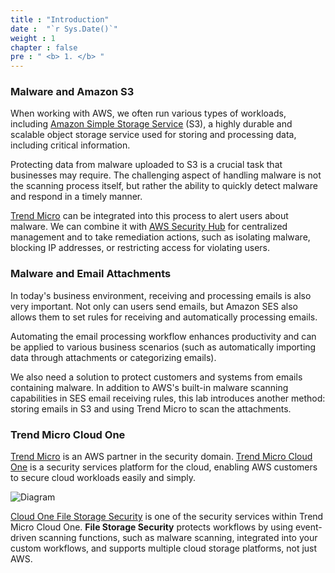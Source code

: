 ```yaml
---
title : "Introduction"
date :  "`r Sys.Date()`" 
weight : 1 
chapter : false
pre : " <b> 1. </b> "
---
```


### Malware and Amazon S3

When working with AWS, we often run various types of workloads, including [Amazon Simple Storage Service](https://aws.amazon.com/vi/s3/) (S3), a highly durable and scalable object storage service used for storing and processing data, including critical information.

Protecting data from malware uploaded to S3 is a crucial task that businesses may require. The challenging aspect of handling malware is not the scanning process itself, but rather the ability to quickly detect malware and respond in a timely manner.

[Trend Micro](http://www.trendmicro.com/aws) can be integrated into this process to alert users about malware. We can combine it with [AWS Security Hub](https://aws.amazon.com/security-hub/) for centralized management and to take remediation actions, such as isolating malware, blocking IP addresses, or restricting access for violating users.

### Malware and Email Attachments

In today's business environment, receiving and processing emails is also very important. Not only can users send emails, but Amazon SES also allows them to set rules for receiving and automatically processing emails.

Automating the email processing workflow enhances productivity and can be applied to various business scenarios (such as automatically importing data through attachments or categorizing emails).

We also need a solution to protect customers and systems from emails containing malware. In addition to AWS's built-in malware scanning capabilities in SES email receiving rules, this lab introduces another method: storing emails in S3 and using Trend Micro to scan the attachments.

### Trend Micro Cloud One

[Trend Micro](http://www.trendmicro.com/aws) is an AWS partner in the security domain. [Trend Micro Cloud One](https://cloudone.trendmicro.com/) is a security services platform for the cloud, enabling AWS customers to secure cloud workloads easily and simply.

![Diagram](/images/1.introduce/trend-micro-services.png) 

[Cloud One File Storage Security](https://cloudone.trendmicro.com/docs/file-storage-security/what-is-fss/) is one of the security services within Trend Micro Cloud One. **File Storage Security** protects workflows by using event-driven scanning functions, such as malware scanning, integrated into your custom workflows, and supports multiple cloud storage platforms, not just AWS.